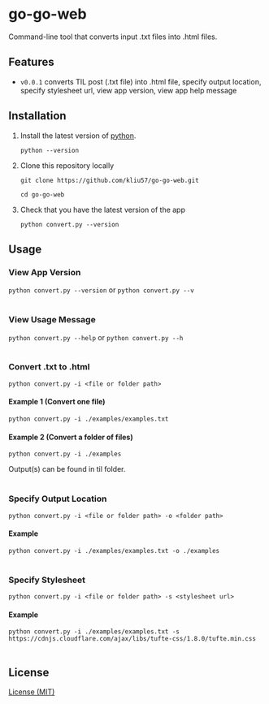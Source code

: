 # go-go-web

Command-line tool that converts input .txt files into .html files.

## Features

- `v0.0.1` converts TIL post (.txt file) into .html file, specify output location, specify stylesheet url, view app version, view app help message

## Installation

1. Install the latest version of [python](https://www.python.org/downloads/).

   `python --version`
   
2. Clone this repository locally
    
   `git clone https://github.com/kliu57/go-go-web.git`

   `cd go-go-web`
   
3. Check that you have the latest version of the app

   `python convert.py --version`

## Usage

### View App Version

`python convert.py --version` or `python convert.py --v`
</br></br>

### View Usage Message

`python convert.py --help` or `python convert.py --h`
</br></br>

### Convert .txt to .html

`python convert.py -i <file or folder path>`

#### Example 1 (Convert one file)
`python convert.py -i ./examples/examples.txt`

#### Example 2 (Convert a folder of files)
`python convert.py -i ./examples`

Output(s) can be found in til folder.
</br></br>

### Specify Output Location

`python convert.py -i <file or folder path> -o <folder path>`

#### Example
`python convert.py -i ./examples/examples.txt -o ./examples`
</br></br>

### Specify Stylesheet

`python convert.py -i <file or folder path> -s <stylesheet url>`

#### Example
`python convert.py -i ./examples/examples.txt -s https://cdnjs.cloudflare.com/ajax/libs/tufte-css/1.8.0/tufte.min.css`
</br></br>

## License

[License (MIT)](LICENSE.md)